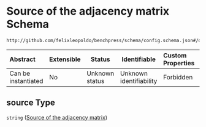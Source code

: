 # Source of the adjacency matrix Schema

```txt
http://github.com/felixleopoldo/benchpress/schema/config.schema.json#/definitions/fixed_adjmats/properties/source
```




| Abstract            | Extensible | Status         | Identifiable            | Custom Properties | Additional Properties | Access Restrictions | Defined In                                                                  |
| :------------------ | ---------- | -------------- | ----------------------- | :---------------- | --------------------- | ------------------- | --------------------------------------------------------------------------- |
| Can be instantiated | No         | Unknown status | Unknown identifiability | Forbidden         | Allowed               | none                | [config.schema.json\*](../../out/config.schema.json "open original schema") |

## source Type

`string` ([Source of the adjacency matrix](config-definitions-fixed-adjacenty-matrix-of-a-graph-properties-source-of-the-adjacency-matrix.md))

